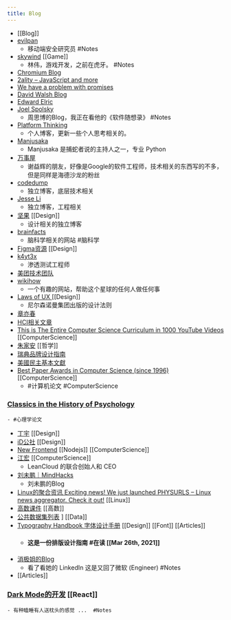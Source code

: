 ```yaml
---
title: Blog
---
```


- [[Blog]]
- [evilpan](https://evilpan.com/)
	- 移动端安全研究员 #Notes
- [skywind](http://www.skywind.me/blog/)  [[Game]]
	- 林伟，游戏开发，之前在虎牙。 #Notes
- [Chromium Blog](https://blog.chromium.org/)
- [2ality – JavaScript and more](https://2ality.com/)
- [We have a problem with promises](https://pouchdb.com/2015/05/18/we-have-a-problem-with-promises.html)
- [David Walsh Blog ](https://davidwalsh.name/)
- [Edward Elric](https://edward40.com/)
- [Joel Spolsky](https://www.joelonsoftware.com/)
	- 周思博的Blog，我正在看他的《软件随想录》 #Notes
- [Platform Thinking](https://pt.plus/)
	- 个人博客，更新一些个人思考相关的。
- [Manjusaka](https://manjusaka.itscoder.com/)
	- Manjusaka 是捕蛇者说的主持人之一，专业 Python
- [万事屋](https://tcya.xyz/)
	- 谢益辉的朋友，好像是Google的软件工程师，技术相关的东西写的不多，但是同样是海德沙龙的粉丝
- [codedump](https://www.codedump.info/)
	- 独立博客，底层技术相关
- [Jesse Li](https://blog.jse.li/)
	- 独立博客，工程相关
- [坚果](https://pandaqr.github.io/) [[Design]]
	- 设计相关的独立博客
- [brainfacts](https://www.brainfacts.org/)
	- 脑科学相关的网站 #脑科学
- [Figma资源](https://figma.cool/) [[Design]]
- [k4yt3x](https://k4yt3x.com/about/)
	- 渗透测试工程师
- [美团技术团队](https://tech.meituan.com/)
- [wikihow](https://zh.wikihow.com/%E9%A6%96%E9%A1%B5)
	- 一个有趣的网站，帮助这个星球的任何人做任何事
- [Laws of UX ](https://lawsofux.com/) [[Design]]
	- 尼尔森诺曼集团出版的设计法则
- [章亦春](https://blog.openresty.com.cn/cn/authors/%E7%AB%A0%E4%BA%A6%E6%98%A5/)
- [HCI相关文章](https://www.douban.com/group/topic/121060767/?dt_dapp=1)
- [This is The Entire Computer Science Curriculum in 1000 YouTube Videos](https://laconicml.com/computer-science-curriculum-youtube-videos/) [[ComputerScience]]
- [朱家安](https://intersection.tw/%E6%88%91%E6%BC%B8%E6%BC%B8%E4%B8%8D%E4%BF%A1%E4%BB%BB-ux-%E7%9A%84%E5%8E%9F%E5%9B%A0-c9ea15dd2ca7) [[哲学]]
- [瑞典品牌设计指南](https://identity.sweden.se/en)
- [美國民主基本文獻](https://web-archive-2017.ait.org.tw/infousa/zhtw/PUBS/BasicReadings/demo.htm)
- [Best Paper Awards in Computer Science (since 1996)](https://jeffhuang.com/best_paper_awards/) [[ComputerScience]]
	- #计算机论文 #ComputerScience
### [Classics in the History of Psychology](http://psychclassics.yorku.ca/topic.htm#cognition)
	- #心理学论文
- [丁宇](https://dingyu.me/blog/) [[Design]]
- [iD公社](http://www.hi-id.com/) [[Design]]
- [New Frontend](https://nextfe.com/) [[Nodejs]] [[ComputerScience]]
- [江宏](https://1byte.io/) [[ComputerScience]]
	- LeanCloud 的联合创始人和 CEO
- [刘未鹏｜MindHacks](http://mindhacks.cn/)
	- 刘未鹏的Blog
- [Linux的聚合资讯 Exciting news! We just launched PHYSURLS – Linux news aggregator. Check it out!](https://devurls.com/) [[Linux]]
- [高数课件](http://www.drhuang.com/chinese/science/mathematics/ppt/) [[高数]]
- [公共数据集列表](https://www.freecodecamp.org/news/https-medium-freecodecamp-org-best-free-open-data-sources-anyone-can-use-a65b514b0f2d/) ] [[Data]]
- [Typography Handbook 字体设计手册](https://typographyhandbook.com/#introduction) [[Design]] [[Font]]  [[Articles]]
	- #### 这是一份排版设计指南 #在读 [[Mar 26th, 2021]]
- [消极姐的Blog](https://www.xiaoji-chen.com/)
	- 看了看她的 LinkedIn 这是又回了微软 (Engineer) #Notes
- [[Articles]]
### [Dark Mode的开发](https://edward40.com/a-guide-to-building-a-personal-website-with-gatsby)  [[React]]
	- 有种瞌睡有人送枕头的感觉 ...  #Notes